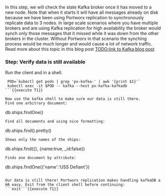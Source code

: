 In this step, we will check the state Kafka broker once it has moved to a new node. Note that when it starts it will have all messages already on disk because we have been using Portworx replication to synchronously replicate data to 3 nodes. In large scale scenarios where you have multiple brokers and are using Kafka replication for high availability the broker would synch only those messages that it missed while it was down from the other brokers in the cluster. Without Portworx in that scenario the synching process would be much longer and would cause a lot of network traffic. Read more about this topic in this blog post [TODO:link to Kafka blog post](http://google.com)

### Step: Verify data is still available

Run the client and in a shell.
```
 POD=`kubectl get pods | grep 'px-kafka-' | awk '{print $1}'`
 kubectl exec -it $POD -- kafka --host px-kafka-kafkadb
```{{execute T1}}

Now use the kafka shell to make sure our data is still there.
Find one arbitrary document:
```
db.ships.findOne()
```{{execute T1}}
Find all documents and using nice formatting:
```
db.ships.find().pretty()
```{{execute T1}}
Shows only the names of the ships:
```
db.ships.find({}, {name:true, _id:false})
```{{execute T1}}
Finds one document by attribute:
```
db.ships.findOne({'name':'USS Defiant'})
```{{execute T1}}

Our data is still there! Portworx replication makes handling kafkaDB a HA easy. Exit from the client shell before continuing: ```exit```{{execute T1}}
